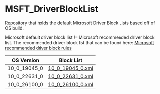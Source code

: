 # MSFT_DriverBlockList
Repository that holds the default Microsoft Driver Block Lists based off of OS build. 

Microsoft default driver block list != Microsoft recommended driver block list. The recommended driver block list that can be found here: [Microsoft recommended driver block rules](https://learn.microsoft.com/en-us/windows/security/application-security/application-control/windows-defender-application-control/design/microsoft-recommended-driver-block-rules)

| OS Version | Block List | 
| ---------- | ---------- |
| 10_0_19045_0 | [10_0_19045_0.xml](/BlockListFiles/10_0_19045_0.xml) |
| 10_0_22631_0 | [10_0_22631_0.xml](/BlockListFiles/10_0_22631_0.xml) |
| 10_0_26100_0 | [10_0_26100_0.xml](/BlockListFiles/10_0_26100_0.xml) |

